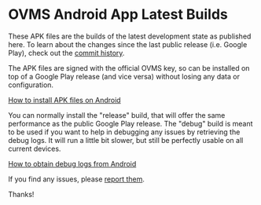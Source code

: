 # OVMS Android App Latest Builds

These APK files are the builds of the latest development state as published here. To learn
about the changes since the last public release (i.e. Google Play), check out the
[commit history](https://github.com/openvehicles/Open-Vehicle-Android/commits/master).

The APK files are signed with the official OVMS key, so can be installed on top of a Google
Play release (and vice versa) without losing any data or configuration.

[How to install APK files on Android](https://duckduckgo.com/?q=how+to+install+apk+files+on+android&ia=web)

You can normally install the "release" build, that will offer the same performance as the public
Google Play release. The "debug" build is meant to be used if you want to help in debugging any
issues by retrieving the debug logs. It will run a little bit slower, but still be perfectly usable
on all current devices.

[How to obtain debug logs from Android](https://duckduckgo.com/?q=how+to+obtain+debug+logs+from+android&ia=web)

If you find any issues, please [report them](https://github.com/openvehicles/Open-Vehicle-Android/issues).

Thanks!
